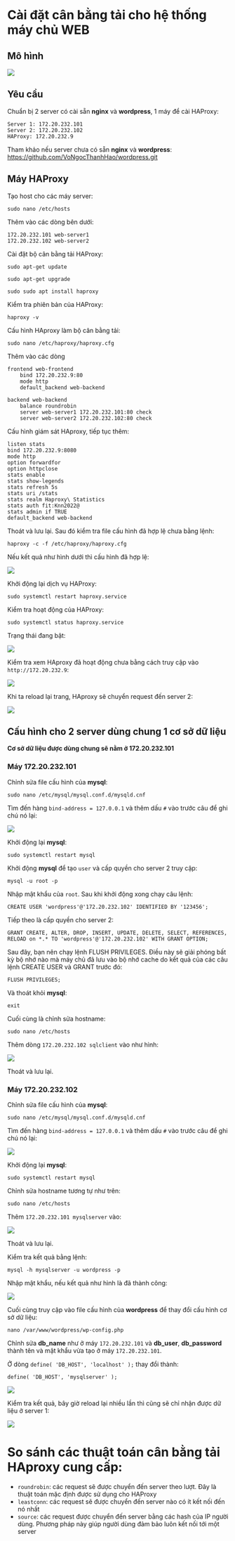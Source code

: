 # Cài đặt cân bằng tải cho hệ thống máy chủ WEB

## Mô hình

![](https://i.imgur.com/y9MIfhc.png)

## Yêu cầu

Chuẩn bị 2 server có cài sẵn **nginx** và **wordpress**, 1 máy để cài HAProxy:

    Server 1: 172.20.232.101
    Server 2: 172.20.232.102
    HAProxy: 172.20.232.9

Tham khảo nếu server chưa có sẵn **nginx** và **wordpress**: https://github.com/VoNgocThanhHao/wordpress.git

## Máy HAProxy

Tạo host cho các máy server:

    sudo nano /etc/hosts

Thêm vào các dòng bên dưới:

    172.20.232.101 web-server1
    172.20.232.102 web-server2

Cài đặt bộ cân bằng tải HAProxy:

    sudo apt-get update
>
    sudo apt-get upgrade
>
    sudo sudo apt install haproxy

Kiểm tra phiên bản của HAProxy:

    haproxy -v

Cấu hình HAproxy làm bộ cân bằng tải:

    sudo nano /etc/haproxy/haproxy.cfg
    
Thêm vào các dòng

    frontend web-frontend
        bind 172.20.232.9:80
        mode http
        default_backend web-backend

    backend web-backend
        balance roundrobin
        server web-server1 172.20.232.101:80 check
        server web-server2 172.20.232.102:80 check

Cấu hình giám sát HAproxy, tiếp tục thêm:

    listen stats
    bind 172.20.232.9:8080
    mode http
    option forwardfor
    option httpclose
    stats enable
    stats show-legends
    stats refresh 5s
    stats uri /stats
    stats realm Haproxy\ Statistics
    stats auth fit:Knn2022@            
    stats admin if TRUE
    default_backend web-backend

Thoát và lưu lại. Sau đó kiểm tra file cấu hình đã hợp lệ chưa bằng lệnh:

    haproxy -c -f /etc/haproxy/haproxy.cfg

Nếu kết quả như hình dưới thì cấu hình đã hợp lệ:

![](https://i.imgur.com/meqEsoT.png)

Khởi động lại dịch vụ HAProxy:

    sudo systemctl restart haproxy.service

Kiểm tra hoạt động của HAProxy:

    sudo systemctl status haproxy.service

Trạng thái đang bật:

![](https://i.imgur.com/DqaCwTn.png)

Kiểm tra xem HAproxy đã hoạt động chưa bằng cách truy cập vào `http://172.20.232.9`:

![](https://i.imgur.com/D2ZEwip.png)

Khi ta reload lại trang, HAproxy sẽ chuyển request đến server 2:

![](https://i.imgur.com/TEZmsX2.png)

## Cấu hình cho 2 server dùng chung 1 cơ sở dữ liệu

**Cơ sở dữ liệu được dùng chung sẽ nằm ở 172.20.232.101**

### Máy 172.20.232.101

Chỉnh sửa file cấu hình của **mysql**:

    sudo nano /etc/mysql/mysql.conf.d/mysqld.cnf

Tìm đến hàng `bind-address = 127.0.0.1` và thêm dấu `#` vào trước câu để ghi chú nó lại:

![](https://i.imgur.com/gAuBeQ1.png)

Khởi động lại **mysql**:

    sudo systemctl restart mysql

Khởi động **mysql** để tạo `user` và cấp quyền cho server 2 truy cập:

    mysql -u root -p

Nhập mật khẩu của `root`. Sau khi khởi động xong chạy câu lệnh:

    CREATE USER 'wordpress'@'172.20.232.102' IDENTIFIED BY '123456';

Tiếp theo là cấp quyền cho server 2:

    GRANT CREATE, ALTER, DROP, INSERT, UPDATE, DELETE, SELECT, REFERENCES, RELOAD on *.* TO 'wordpress'@'172.20.232.102' WITH GRANT OPTION;

Sau đây, bạn nên chạy lệnh FLUSH PRIVILEGES. Điều này sẽ giải phóng bất kỳ bộ nhớ nào mà máy chủ đã lưu vào bộ nhớ cache do kết quả của các câu lệnh CREATE USER và GRANT trước đó:

    FLUSH PRIVILEGES;

Và thoát khỏi **mysql**:

    exit

Cuối cùng là chỉnh sửa hostname:

    sudo nano /etc/hosts

Thêm dòng `172.20.232.102 sqlclient` vào như hình:

![](https://i.imgur.com/9ma0rlV.png)

Thoát và lưu lại.

### Máy 172.20.232.102

Chỉnh sửa file cấu hình của **mysql**:

    sudo nano /etc/mysql/mysql.conf.d/mysqld.cnf

Tìm đến hàng `bind-address = 127.0.0.1` và thêm dấu `#` vào trước câu để ghi chú nó lại:

![](https://i.imgur.com/gAuBeQ1.png)

Khởi động lại **mysql**:

    sudo systemctl restart mysql

Chỉnh sửa hostname tương tự như trên:

    sudo nano /etc/hosts

Thêm `172.20.232.101 mysqlserver` vào:

![](https://i.imgur.com/AEw9bmh.png)
    
Thoát và lưu lại.

Kiểm tra kết quả bằng lệnh:

    mysql -h mysqlserver -u wordpress -p

Nhập mật khẩu, nếu kết quả như hình là đã thành công:

![](https://i.imgur.com/NVwEzn5.png)

Cuối cùng truy cập vào file cấu hình của **wordpress** để thay đổi cấu hình cơ sở dữ liệu:

    nano /var/www/wordpress/wp-config.php

Chỉnh sửa **db_name** như ở máy `172.20.232.101` và **db_user**, **db_password** thành tên và mật khẩu vừa tạo ở máy `172.20.232.101`.

Ở dòng `define( 'DB_HOST', 'localhost' );` thay đổi thành:

    define( 'DB_HOST', 'mysqlserver' );

![](https://i.imgur.com/vFCWwTl.png)

Kiểm tra kết quả, bây giờ reload lại nhiều lần thì cũng sẽ chỉ nhận được dữ liệu ở server 1:

![](https://i.imgur.com/a1ph5B5.png)



# So sánh các thuật toán cân bằng tải HAproxy cung cấp:

- `roundrobin`: các request sẽ được chuyển đến server theo lượt. Đây là thuật toán mặc định được sử dụng cho HAProxy
- `leastconn`: các request sẽ được chuyển đến server nào có ít kết nối đến nó nhất
- `source`: các request được chuyển đến server bằng các hash của IP người dùng. Phương pháp này giúp người dùng đảm bảo luôn kết nối tới một server

